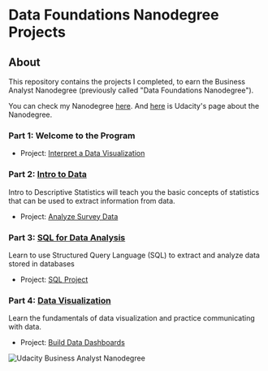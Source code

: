 # Data Foundations Nanodegree Projects

## About

This repository contains the projects I completed, to earn the Business Analyst Nanodegree (previously called "Data Foundations Nanodegree"). 

You can check my Nanodegree [here](https://confirm.udacity.com/DDG9KEKX).
And [here](https://www.udacity.com/course/business-analytics-nanodegree--nd098) is Udacity's page about the Nanodegree.

### Part 1: Welcome to the Program

- Project: [Interpret a Data Visualization](https://github.com/eleninistikaki/Data-Foundations-Nanodegree/blob/master/Interpret%20a%20Data%20Visualization.pdf)

### Part 2: [Intro to Data](https://www.udacity.com/course/intro-to-descriptive-statistics--ud827)
Intro to Descriptive Statistics will teach you the basic concepts of statistics that can be used to extract information from data.

- Project: [Analyze Survey Data](https://github.com/eleninistikaki/Data-Foundations-Nanodegree/blob/master/Analyze%20Survey%20Data.pdf)

### Part 3: [SQL for Data Analysis](https://www.udacity.com/course/sql-for-data-analysis--ud198)
Learn to use Structured Query Language (SQL) to extract and analyze data stored in databases

- Project: [SQL Project](https://github.com/eleninistikaki/Data-Foundations-Nanodegree/blob/master/SQL%20Project.pdf)

### Part 4: [Data Visualization](https://www.udacity.com/course/data-visualization-in-tableau--ud1006)
Learn the fundamentals of data visualization and practice communicating with data.

- Project: [Build Data Dashboards](https://github.com/eleninistikaki/Data-Foundations-Nanodegree/blob/master/Build%20Data%20Dashboards.pdf)

![Udacity Business Analyst Nanodegree](https://s3-us-west-2.amazonaws.com/udacity-printer/production/certificates/48b3bb9c-3169-49a4-922e-96c3eb07f155.svg)
